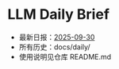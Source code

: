 # LLM Daily Brief

- 最新日报：[2025-09-30](./daily/2025-09-30.md)
- 所有历史：docs/daily/
- 使用说明见仓库 README.md
